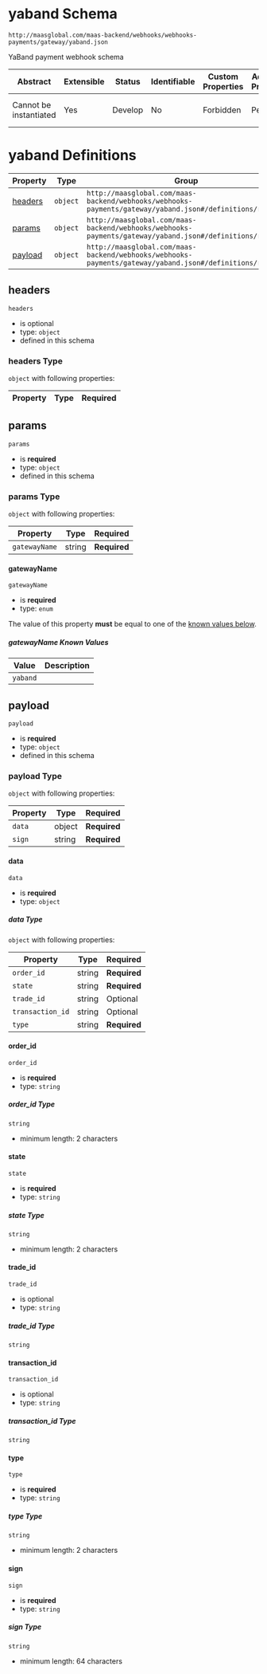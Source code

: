 # yaband Schema

```
http://maasglobal.com/maas-backend/webhooks/webhooks-payments/gateway/yaband.json
```

YaBand payment webhook schema

| Abstract               | Extensible | Status  | Identifiable | Custom Properties | Additional Properties | Defined In                                                                 |
| ---------------------- | ---------- | ------- | ------------ | ----------------- | --------------------- | -------------------------------------------------------------------------- |
| Cannot be instantiated | Yes        | Develop | No           | Forbidden         | Permitted             | [maas-backend/webhooks/webhooks-payments/gateway/yaband.json](yaband.json) |

# yaband Definitions

| Property            | Type     | Group                                                                                                    |
| ------------------- | -------- | -------------------------------------------------------------------------------------------------------- |
| [headers](#headers) | `object` | `http://maasglobal.com/maas-backend/webhooks/webhooks-payments/gateway/yaband.json#/definitions/request` |
| [params](#params)   | `object` | `http://maasglobal.com/maas-backend/webhooks/webhooks-payments/gateway/yaband.json#/definitions/request` |
| [payload](#payload) | `object` | `http://maasglobal.com/maas-backend/webhooks/webhooks-payments/gateway/yaband.json#/definitions/request` |

## headers

`headers`

- is optional
- type: `object`
- defined in this schema

### headers Type

`object` with following properties:

| Property | Type | Required |
| -------- | ---- | -------- |


## params

`params`

- is **required**
- type: `object`
- defined in this schema

### params Type

`object` with following properties:

| Property      | Type   | Required     |
| ------------- | ------ | ------------ |
| `gatewayName` | string | **Required** |

#### gatewayName

`gatewayName`

- is **required**
- type: `enum`

The value of this property **must** be equal to one of the [known values below](#params-known-values).

##### gatewayName Known Values

| Value    | Description |
| -------- | ----------- |
| `yaband` |             |

## payload

`payload`

- is **required**
- type: `object`
- defined in this schema

### payload Type

`object` with following properties:

| Property | Type   | Required     |
| -------- | ------ | ------------ |
| `data`   | object | **Required** |
| `sign`   | string | **Required** |

#### data

`data`

- is **required**
- type: `object`

##### data Type

`object` with following properties:

| Property         | Type   | Required     |
| ---------------- | ------ | ------------ |
| `order_id`       | string | **Required** |
| `state`          | string | **Required** |
| `trade_id`       | string | Optional     |
| `transaction_id` | string | Optional     |
| `type`           | string | **Required** |

#### order_id

`order_id`

- is **required**
- type: `string`

##### order_id Type

`string`

- minimum length: 2 characters

#### state

`state`

- is **required**
- type: `string`

##### state Type

`string`

- minimum length: 2 characters

#### trade_id

`trade_id`

- is optional
- type: `string`

##### trade_id Type

`string`

#### transaction_id

`transaction_id`

- is optional
- type: `string`

##### transaction_id Type

`string`

#### type

`type`

- is **required**
- type: `string`

##### type Type

`string`

- minimum length: 2 characters

#### sign

`sign`

- is **required**
- type: `string`

##### sign Type

`string`

- minimum length: 64 characters
